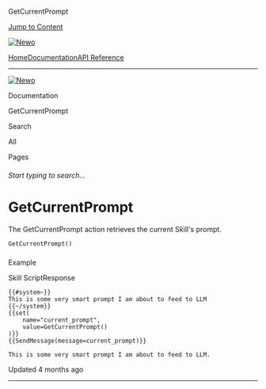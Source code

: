 GetCurrentPrompt

[Jump to Content](#content)

[![Newo](https://files.readme.io/895bdeef8322f081f6d0f4507a17e414930dfddfddf1de452f458dc00698ca84-small-svgviewer-png-output_9.png)](/)

[Home](/)[Documentation](/docs)[API Reference](/reference)

* * *

[![Newo](https://files.readme.io/895bdeef8322f081f6d0f4507a17e414930dfddfddf1de452f458dc00698ca84-small-svgviewer-png-output_9.png)](/)

Documentation

GetCurrentPrompt

Search

All

Pages

###### Start typing to search…

# GetCurrentPrompt

The GetCurrentPrompt action retrieves the current Skill's prompt.

```
GetCurrentPrompt()
```

### 

Example

[](#example)

Skill ScriptResponse

```
{{#system~}}
This is some very smart prompt I am about to feed to LLM
{{~/system}}
{{set(
    name="current_prompt",
    value=GetCurrentPrompt()
)}}
{{SendMessage(message=current_prompt)}}
```

```
This is some very smart prompt I am about to feed to LLM.
```

Updated 4 months ago

* * *
